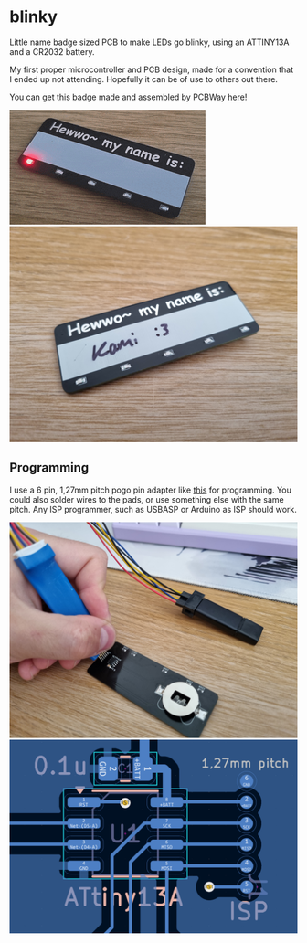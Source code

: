 # blinky
Little name badge sized PCB to make LEDs go blinky, using an ATTINY13A and a CR2032 battery.  

My first proper microcontroller and PCB design, made for a convention that I ended up not attending. Hopefully it can be of use to others out there.  

You can get this badge made and assembled by PCBWay [here](https://www.pcbway.com/project/shareproject/blink_y_badge_168d32d1.html)!

![](https://github.com/eeeeeepy/blinky/blob/main/pics/1.gif?raw=true)
![](https://github.com/eeeeeepy/blinky/blob/main/pics/2.jpg?raw=true)

## Programming

I use a 6 pin, 1,27mm pitch pogo pin adapter like [this](https://pl.aliexpress.com/item/1005005732753061.html) for programming. You could also solder wires to the pads, or use something else with the same pitch. Any ISP programmer, such as USBASP or Arduino as ISP should work.  

![](https://github.com/eeeeeepy/blinky/blob/main/pics/4.jpg?raw=true)
![](https://github.com/eeeeeepy/blinky/blob/main/pics/5.png?raw=true)
